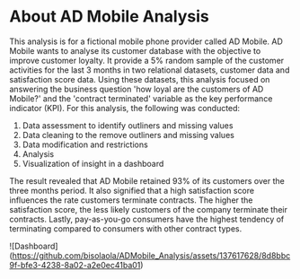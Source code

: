 # About AD Mobile Analysis
This analysis is for a fictional mobile phone provider called AD Mobile. AD Mobile wants to analyse its customer database with the objective to improve customer loyalty. 
It provide a 5% random sample of the customer activities for the last 3 months in two relational datasets, customer data and satisfaction score data. Using these datasets,
this analysis focused on answering the business question 'how loyal are the customers of AD Mobile?' and the 'contract terminated' variable as the key performance indicator (KPI). 
For this analysis, the following was conducted: 
1. Data assessment to identify outliners and missing values
2. Data cleaning to the remove outliners and missing values 
3. Data modification and restrictions
4. Analysis
5. Visualization of insight in a dashboard 

The result revealed that AD Mobile retained 93% of its customers over the three months period.
It also signified that a high satisfaction score influences the rate customers terminate contracts. The higher the satisfaction score, the less likely customers of the company terminate their contracts.
Lastly, pay-as-you-go consumers have the highest tendency of terminating compared to consumers with other contract types.

![Dashboard] (https://github.com/bisolaola/ADMobile_Analysis/assets/137617628/8d8bbc9f-bfe3-4238-8a02-a2e0ec41ba01)
